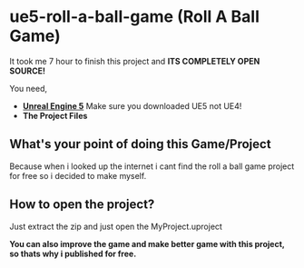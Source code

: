# ue5-roll-a-ball-game (Roll A Ball Game)
 It took me 7 hour to finish this project and **ITS COMPLETELY OPEN SOURCE!**
 
You need,
* **[Unreal Engine 5](https://www.unrealengine.com/en-US/download)** Make sure you downloaded UE5 not UE4!
* **The Project Files**

## What's your point of doing this Game/Project

Because when i looked up the internet i cant find the roll a ball game project for free so i decided to make myself.

## How to open the project?
Just extract the zip and just open the MyProject.uproject

**You can also improve the game and make better game with this project, so thats why i published for free.**
